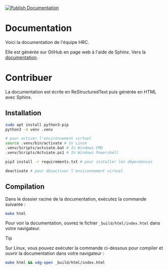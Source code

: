[![Publish Documentation](https://github.com/Hermine-HRC/documentation/actions/workflows/publish_documentation.yml/badge.svg)](https://github.com/Hermine-HRC/documentation/actions/workflows/publish_documentation.yml)

# Documentation

Voici la documentation de l'équipe HRC.

Elle est générée sur GtiHub en page web à l'aide de Sphinx.
Vers la [documentation](https://hermine-hrc.github.io/documentation/).

# Contribuer

La documentation est écrite en ReStructuredText puis générée en HTML avec Sphinx.

## Installation

```bash
sudo apt install python3-pip
python3 -m venv .venv

# pour activer l'environnement virtuel
source .venv/bin/activate # In Linux
.venv/Scripts/actviate.bat # In Windows CMD
.venv/Scripts/Actviate.ps1 # In Windows Powershell

pip3 install -r requirements.txt # pour installer les dépendances

deactivate # pour désactiver l'environnement virtuel
```

## Compilation

Dans le dossier racine de la documentation, exécutez la commande suivante :

```bash
make html
```

Pour voir la documentation, ouvrez le fichier `_build/html/index.html` dans votre navigateur.

> [!TIP]
> Sur Linux, vous pouvez exécuter la commande ci-dessous pour compiler et ouvrir la documentation dans votre navigateur :
> ```bash
> make html && xdg-open _build/html/index.html
> ```


